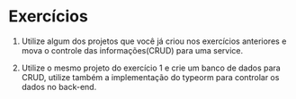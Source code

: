 # Exercícios

1) Utilize algum dos projetos que você já criou nos exercícios anteriores e mova o controle das informações(CRUD) para uma service.

2) Utilize o mesmo projeto do exercício 1 e crie um banco de dados para CRUD, utilize também a implementação do typeorm para controlar os dados no back-end.
